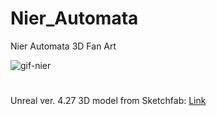 # Nier_Automata
 Nier Automata 3D Fan Art
 
![gif-nier](https://user-images.githubusercontent.com/26629624/192145777-a1880991-ff54-47bd-86be-a44d3990038a.gif)

#
Unreal ver. 4.27
3D model from Sketchfab: [Link](https://sketchfab.com/3d-models/2b-nier-automata-d3e553bc325f4e0bb211f37a16f5ee12)
